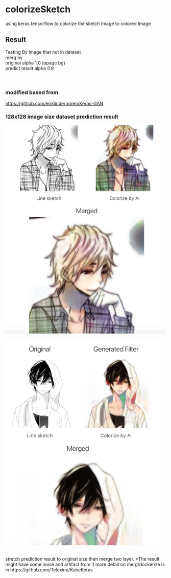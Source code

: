 # colorizeSketch
using keras tensorflow to colorize the sketch Image to colored Image

## Result
Testing By image that not in dataset <br>
merg by <br>
original         alpha 1.0 (opaqe bg)<br>
predict result   alpha 0.8 <br>
<br><br>

### modified based from 
https://github.com/eriklindernoren/Keras-GAN

### 128x128 image size dataset prediction result 


![alt text](https://github.com/Telexine/colorizeSketch/blob/master/input128_test2.png "example1")

![alt text](https://github.com/Telexine/colorizeSketch/blob/master/input128_test3.png "example2")


<br>
 stretch prediction result to original size then merge two layer.
 *The result might have some noise and artifact from it 
more detail on merg/dockerize is in https://github.com/Telexine/KubeKeras

